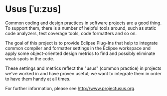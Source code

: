 # Usus [ˈuːzʊs]

Common coding and design practices in software projects are a good thing. To support them, there is a number of helpful tools around, such as static code analyzers, test coverage tools, code formatters and so on.

The goal of this project is to provide Eclipse Plug-Ins that help to integrate common compiler and formatter settings in the Eclipse workspace and apply some object-oriented design metrics to find and possibly eliminate weak spots in the code.

These settings and metrics reflect the "usus" (common practice) in projects we've worked in and have proven useful; we want to integrate them in order to have them handy at all times.

For further information, please see http://www.projectusus.org.